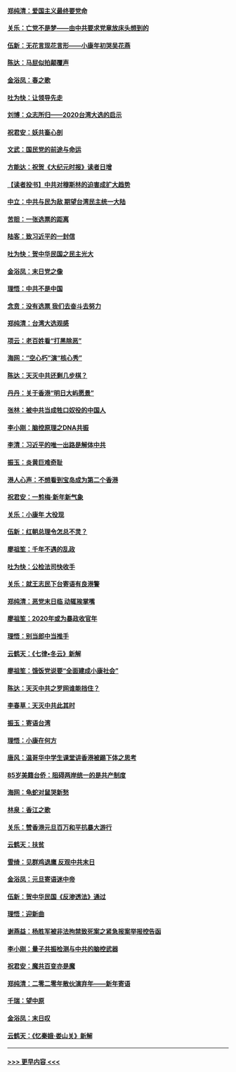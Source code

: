 #### [郑纯清：爱国主义最终要党命](../pages/nsc993/n11802197.md?t=01181644) 
#### [关乐：亡党不是梦——由中共要求党章放床头想到的](../pages/nsc993/n11802156.md?t=01181644) 
#### [伍新：无花言现花言形——小康年初哭吴花燕](../pages/nsc993/n11800044.md?t=01181644) 
#### [陈达：马屁似拍颠覆声](../pages/nsc993/n11800010.md?t=01181644) 
#### [金浴凤：春之歌](../pages/nsc993/n11797687.md?t=01181644) 
#### [吐为快：让领导先走](../pages/nsc993/n11797512.md?t=01181644) 
#### [刘博：众志所归——2020台湾大选的启示](../pages/nsc993/n11796878.md?t=01181644) 
#### [祝君安：妖共畜心剖](../pages/nsc993/n11794273.md?t=01181644) 
#### [文武：国民党的前途与命运](../pages/nsc993/n11794198.md?t=01181644) 
#### [方能达：祝贺《大纪元时报》读者日增](../pages/nsc993/n11793807.md?t=01181644) 
#### [【读者投书】中共对穆斯林的迫害成扩大趋势](../pages/nsc993/n11791371.md?t=01181644) 
#### [中立：中共与民为敌 期望台湾民主统一大陆](../pages/nsc993/n11790392.md?t=01181644) 
#### [苦胆：一张选票的距离](../pages/nsc993/n11788914.md?t=01181644) 
#### [陆客：致习近平的一封信](../pages/nsc993/n11788867.md?t=01181644) 
#### [吐为快：贺中华民国之民主光大](../pages/nsc993/n11788618.md?t=01181644) 
#### [金浴凤：末日党之像](../pages/nsc993/n11787475.md?t=01181644) 
#### [理悟：中共不是中国](../pages/nsc993/n11787463.md?t=01181644) 
#### [念贲：没有选票  我们去奋斗去努力](../pages/nsc993/n11787398.md?t=01181644) 
#### [郑纯清：台湾大选观感](../pages/nsc993/n11786210.md?t=01181644) 
#### [项云：老百姓看“打黑除恶”](../pages/nsc993/n11785398.md?t=01181644) 
#### [海网：“空心朽”演“核心秀”](../pages/nsc993/n11783874.md?t=01181644) 
#### [陈达：天灭中共还剩几步棋？](../pages/nsc993/n11783719.md?t=01181644) 
#### [丹丹：关于香港“明日大屿愿景”](../pages/nsc993/n11783273.md?t=01181644) 
#### [张林：被中共当成牲口奴役的中国人](../pages/nsc993/n11782397.md?t=01181644) 
#### [李小刚：脑控原理之DNA共振](../pages/nsc993/n11780962.md?t=01181644) 
#### [李清：习近平的唯一出路是解体中共](../pages/nsc993/n11780866.md?t=01181644) 
#### [振玉：炎黄巨难奇耻](../pages/nsc993/n11779632.md?t=01181644) 
#### [港人心声：不想看到宝岛成为第二个香港](../pages/nsc993/n11778817.md?t=01181644) 
#### [祝君安：一剪梅‧新年新气象](../pages/nsc993/n11776340.md?t=01181644) 
#### [关乐：小康年 大役现](../pages/nsc993/n11774213.md?t=01181644) 
#### [伍新：红朝总理令怎总不灵？](../pages/nsc993/n11770813.md?t=01181644) 
#### [廖祖笙：千年不遇的乱政](../pages/nsc993/n11770373.md?t=01181644) 
#### [吐为快：公检法司快收手](../pages/nsc993/n11770359.md?t=01181644) 
#### [关乐：就王志民下台寄语有良港警](../pages/nsc993/n11769903.md?t=01181644) 
#### [郑纯清：恶党末日临 动辄挨掌嘴](../pages/nsc993/n11769356.md?t=01181644) 
#### [廖祖笙：2020年或为暴政收官年](../pages/nsc993/n11768216.md?t=01181644) 
#### [理悟：别当郎中当推手](../pages/nsc993/n11768243.md?t=01181644) 
#### [云鹤天：《七律▪冬云》新解](../pages/nsc993/n11768204.md?t=01181644) 
#### [廖祖笙：饿饭党说要“全面建成小康社会”](../pages/nsc993/n11767482.md?t=01181644) 
#### [陈达：天灭中共之罗网谁能挡住？](../pages/nsc993/n11767465.md?t=01181644) 
#### [李春草：天灭中共此其时](../pages/nsc993/n11767452.md?t=01181644) 
#### [振玉：寄语台湾](../pages/nsc993/n11767432.md?t=01181644) 
#### [理悟：小康在何方](../pages/nsc993/n11767394.md?t=01181644) 
#### [唐风：温哥华中学生课堂讲香港被踢下体之思考](../pages/nsc993/n11766848.md?t=01181644) 
#### [85岁美籍台侨：阻碍两岸统一的是共产制度](../pages/nsc993/n11765043.md?t=01181644) 
#### [海网：龟蛇对鼠哭新愁](../pages/nsc993/n11764895.md?t=01181644) 
#### [林泉：香江之歌](../pages/nsc993/n11764415.md?t=01181644) 
#### [关乐：赞香港元旦百万和平抗暴大游行](../pages/nsc993/n11764382.md?t=01181644) 
#### [云鹤天：扶贫](../pages/nsc993/n11764245.md?t=01181644) 
#### [雪绮：见群鸡退鹰  反观中共末日](../pages/nsc993/n11762112.md?t=01181644) 
#### [金浴凤：元旦寄语迷中帝](../pages/nsc993/n11761788.md?t=01181644) 
#### [伍新：贺中华民国《反渗透法》通过](../pages/nsc993/n11761994.md?t=01181644) 
#### [理悟：迎新曲](../pages/nsc993/n11761152.md?t=01181644) 
#### [谢燕益：杨胜军被非法拘禁致死案之紧急报案举报控告函](../pages/nsc993/n11756134.md?t=01181644) 
#### [李小刚：量子共振检测与中共的脑控武器](../pages/nsc993/n11754518.md?t=01181644) 
#### [祝君安：魔共百变亦是魔](../pages/nsc993/n11754469.md?t=01181644) 
#### [郑纯清：二零二零年散伙演弃年——新年寄语](../pages/nsc993/n11754195.md?t=01181644) 
#### [千瑞：望中原](../pages/nsc993/n11754159.md?t=01181644) 
#### [金浴凤：末日叹](../pages/nsc993/n11752359.md?t=01181644) 
#### [云鹤天：《忆秦娥‧娄山关》新解](../pages/nsc993/n11752348.md?t=01181644) 

----
#### [ >>> 更早内容 <<< ](../indexes/nsc993-earlier.md)
